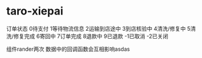# taro-xiepai

订单状态
0待支付 1等待物流信息 2运输到店途中 3到店核验中 4清洗/修复中 5清洗/修复完成 6寄回中 7订单完成 8退款中 9已退款 -1已取消 -2已关闭

组件rander两次 数据中的回调函数会互相影响asdas